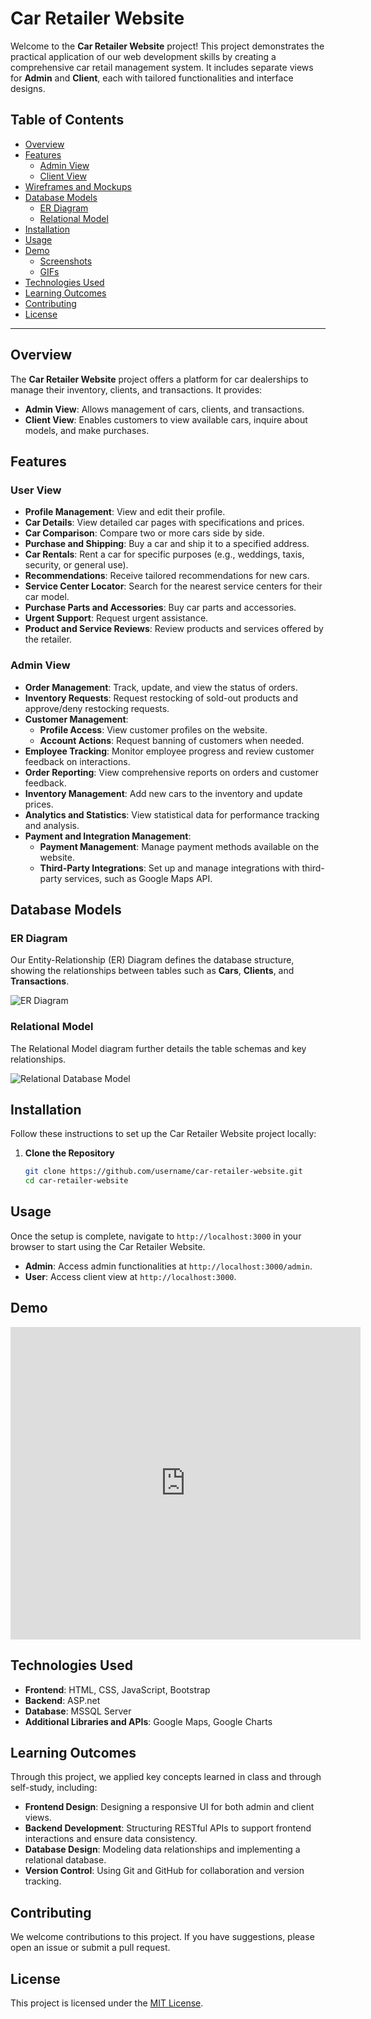 # Car Retailer Website

Welcome to the **Car Retailer Website** project! This project demonstrates the practical application of our web development skills by creating a comprehensive car retail management system. It includes separate views for **Admin** and **Client**, each with tailored functionalities and interface designs.

## Table of Contents
- [Overview](#overview)
- [Features](#features)
  - [Admin View](#admin-view)
  - [Client View](#client-view)
- [Wireframes and Mockups](#wireframes-and-mockups)
- [Database Models](#database-models)
  - [ER Diagram](#er-diagram)
  - [Relational Model](#relational-model)
- [Installation](#installation)
- [Usage](#usage)
- [Demo](#demo)
  - [Screenshots](#screenshots)
  - [GIFs](#gifs)
- [Technologies Used](#technologies-used)
- [Learning Outcomes](#learning-outcomes)
- [Contributing](#contributing)
- [License](#license)

---

## Overview
The **Car Retailer Website** project offers a platform for car dealerships to manage their inventory, clients, and transactions. It provides:
- **Admin View**: Allows management of cars, clients, and transactions.
- **Client View**: Enables customers to view available cars, inquire about models, and make purchases.

## Features

###  User View
- **Profile Management**: View and edit their profile.
- **Car Details**: View detailed car pages with specifications and prices.
- **Car Comparison**: Compare two or more cars side by side.
- **Purchase and Shipping**: Buy a car and ship it to a specified address.
- **Car Rentals**: Rent a car for specific purposes (e.g., weddings, taxis, security, or general use).
- **Recommendations**: Receive tailored recommendations for new cars.
- **Service Center Locator**: Search for the nearest service centers for their car model.
- **Purchase Parts and Accessories**: Buy car parts and accessories.
- **Urgent Support**: Request urgent assistance.
- **Product and Service Reviews**: Review products and services offered by the retailer.

###  Admin View
- **Order Management**: Track, update, and view the status of orders.
- **Inventory Requests**: Request restocking of sold-out products and approve/deny restocking requests.
- **Customer Management**:
  - **Profile Access**: View customer profiles on the website.
  - **Account Actions**: Request banning of customers when needed.
- **Employee Tracking**: Monitor employee progress and review customer feedback on interactions.
- **Order Reporting**: View comprehensive reports on orders and customer feedback.
- **Inventory Management**: Add new cars to the inventory and update prices.
- **Analytics and Statistics**: View statistical data for performance tracking and analysis.
- **Payment and Integration Management**:
  - **Payment Management**: Manage payment methods available on the website.
  - **Third-Party Integrations**: Set up and manage integrations with third-party services, such as Google Maps API.



## Database Models

### ER Diagram
Our Entity-Relationship (ER) Diagram defines the database structure, showing the relationships between tables such as **Cars**, **Clients**, and **Transactions**.

![ER Diagram](./images/ER.png)  

### Relational Model
The Relational Model diagram further details the table schemas and key relationships.

![Relational Database Model](./images/Relational.png)  

## Installation
Follow these instructions to set up the Car Retailer Website project locally:

1. **Clone the Repository**
   
   ```bash
   git clone https://github.com/username/car-retailer-website.git
   cd car-retailer-website
   ```

## Usage
Once the setup is complete, navigate to `http://localhost:3000` in your browser to start using the Car Retailer Website.

- **Admin**: Access admin functionalities at `http://localhost:3000/admin`.
- **User**: Access client view at `http://localhost:3000`.





## Demo

<iframe width="560" height="500" src="https://www.youtube.com/embed/c2rLxld9cf4?rel=0" frameborder="0" allowfullscreen></iframe>





## Technologies Used

- **Frontend**: HTML, CSS, JavaScript, Bootstrap
- **Backend**: ASP.net
- **Database**: MSSQL Server
- **Additional Libraries and APIs**: Google Maps, Google Charts

## Learning Outcomes
Through this project, we applied key concepts learned in class and through self-study, including:
- **Frontend Design**: Designing a responsive UI for both admin and client views.
- **Backend Development**: Structuring RESTful APIs to support frontend interactions and ensure data consistency.
- **Database Design**: Modeling data relationships and implementing a relational database.
- **Version Control**: Using Git and GitHub for collaboration and version tracking.

## Contributing
We welcome contributions to this project. If you have suggestions, please open an issue or submit a pull request.

## License
This project is licensed under the [MIT License](link_to_license).